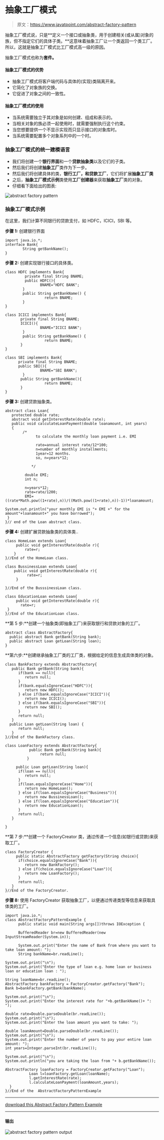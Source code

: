# 抽象工厂模式

> 原文：<https://www.javatpoint.com/abstract-factory-pattern>

抽象工厂模式说，只是**定义一个接口或抽象类，用于创建相关(或从属)对象的族，但不指定它们的具体子类。**这意味着抽象工厂让一个类返回一个类工厂。所以，这就是抽象工厂模式比工厂模式高一级的原因。

抽象工厂模式也称为**套件。**

#### 抽象工厂模式的优势

*   抽象工厂模式将客户端代码与具体的(实现)类隔离开来。
*   它简化了对象族的交换。
*   它促进了对象之间的一致性。

#### 抽象工厂模式的使用

*   当系统需要独立于其对象是如何创建、组成和表示的。
*   当相关对象的族必须一起使用时，就需要强制执行这个约束。
*   当您想要提供一个不显示实现而只显示接口的对象库时。
*   当系统需要配置多个对象系列中的一个时。

### 抽象工厂模式的统一建模语言

*   我们将创建一个**银行界面**和一个**贷款抽象类**以及它们的子类。
*   然后我们将创建**抽象工厂**类作为下一步。
*   然后我们将创建具体的类，**银行工厂，**和**贷款工厂**，它们将扩展**抽象工厂类**
*   之后，**抽象工厂模式示例**类使用**工厂创建器**来获取**抽象工厂**类的对象。
*   仔细看下面给出的图表:

![abstract factory pattern](../img/00c37d1350218d918fd008503aba3fa9.png)

### 抽象工厂模式示例

在这里，我们计算不同银行的贷款支付，如 HDFC，ICICI，SBI 等。

**步骤 1:** 创建银行界面

```
import java.io.*;   
interface Bank{
        String getBankName();
}

```

**步骤 2:** 创建实现银行接口的具体类。

```
class HDFC implements Bank{
         private final String BNAME;
         public HDFC(){
                BNAME="HDFC BANK";
        }
        public String getBankName() {
                  return BNAME;
        }
}

```

```
class ICICI implements Bank{
       private final String BNAME;
       ICICI(){
                BNAME="ICICI BANK";
        }
        public String getBankName() {
                  return BNAME;
       }
}

```

```
class SBI implements Bank{
      private final String BNAME;
      public SBI(){
                BNAME="SBI BANK";
        }
       public String getBankName(){
                  return BNAME;
       }
}

```

**步骤 3:** 创建贷款抽象类。

```
abstract class Loan{
   protected double rate;
   abstract void getInterestRate(double rate);
   public void calculateLoanPayment(double loanamount, int years)
   {
        /*
              to calculate the monthly loan payment i.e. EMI  

              rate=annual interest rate/12*100;
              n=number of monthly installments;           
              1year=12 months.
              so, n=years*12;

            */

         double EMI;
         int n;

         n=years*12;
         rate=rate/1200;
         EMI=((rate*Math.pow((1+rate),n))/((Math.pow((1+rate),n))-1))*loanamount;

System.out.println("your monthly EMI is "+ EMI +" for the amount"+loanamount+" you have borrowed");   
 }
}// end of the Loan abstract class.

```

**步骤 4:** 创建扩展贷款抽象类的具体类..

```
class HomeLoan extends Loan{
     public void getInterestRate(double r){
         rate=r;
    }
}//End of the HomeLoan class.

```

```
class BussinessLoan extends Loan{
    public void getInterestRate(double r){
          rate=r;
     }

}//End of the BusssinessLoan class.

```

```
class EducationLoan extends Loan{
     public void getInterestRate(double r){
       rate=r;
 }
}//End of the EducationLoan class.

```

**第 5 步:**创建一个抽象类(即抽象工厂)来获取银行和贷款对象的工厂。

```
abstract class AbstractFactory{
  public abstract Bank getBank(String bank);
  public abstract Loan getLoan(String loan);
}

```

**第六步:**创建继承抽象工厂类的工厂类，根据给定的信息生成具体类的对象。

```
class BankFactory extends AbstractFactory{
   public Bank getBank(String bank){
      if(bank == null){
         return null;
      }
      if(bank.equalsIgnoreCase("HDFC")){
         return new HDFC();
      } else if(bank.equalsIgnoreCase("ICICI")){
         return new ICICI();
      } else if(bank.equalsIgnoreCase("SBI")){
         return new SBI();
      }
      return null;
   }
  public Loan getLoan(String loan) {
      return null;
   }
}//End of the BankFactory class.

```

```
class LoanFactory extends AbstractFactory{
           public Bank getBank(String bank){
                return null;
          }

     public Loan getLoan(String loan){
      if(loan == null){
         return null;
      }
      if(loan.equalsIgnoreCase("Home")){
         return new HomeLoan();
      } else if(loan.equalsIgnoreCase("Business")){
         return new BussinessLoan();
      } else if(loan.equalsIgnoreCase("Education")){
         return new EducationLoan();
      }
      return null;
   }

}

```

**第 7 步:**创建一个 FactoryCreator 类，通过传递一个信息(如银行或贷款)来获取工厂。

```
class FactoryCreator {
     public static AbstractFactory getFactory(String choice){
      if(choice.equalsIgnoreCase("Bank")){
         return new BankFactory();
      } else if(choice.equalsIgnoreCase("Loan")){
         return new LoanFactory();
      }
      return null;
   }
}//End of the FactoryCreator.

```

**步骤 8:** 使用 FactoryCreator 获取抽象工厂，以便通过传递类型等信息来获取具体类的工厂。

```
import java.io.*;
class AbstractFactoryPatternExample {
      public static void main(String args[])throws IOException {

      BufferedReader br=new BufferedReader(new InputStreamReader(System.in));

      System.out.print("Enter the name of Bank from where you want to take loan amount: ");
      String bankName=br.readLine();

System.out.print("\n");
System.out.print("Enter the type of loan e.g. home loan or business loan or education loan : ");

String loanName=br.readLine();
AbstractFactory bankFactory = FactoryCreator.getFactory("Bank");
Bank b=bankFactory.getBank(bankName);

System.out.print("\n");
System.out.print("Enter the interest rate for "+b.getBankName()+ ": ");

double rate=Double.parseDouble(br.readLine());
System.out.print("\n");
System.out.print("Enter the loan amount you want to take: ");

double loanAmount=Double.parseDouble(br.readLine());
System.out.print("\n");
System.out.print("Enter the number of years to pay your entire loan amount: ");
int years=Integer.parseInt(br.readLine());

System.out.print("\n");
System.out.println("you are taking the loan from "+ b.getBankName());

AbstractFactory loanFactory = FactoryCreator.getFactory("Loan");
           Loan l=loanFactory.getLoan(loanName);
           l.getInterestRate(rate);
           l.calculateLoanPayment(loanAmount,years);
  }
}//End of the  AbstractFactoryPatternExample 

```

* * *

[download this Abstract Factory Pattern Example](designpattern/designpatternexample/abstractfactorypattern.zip)

* * *

#### 输出

![abstract factory pattern output](../img/80ab86f325f407770fff7f68646ffdee.png)